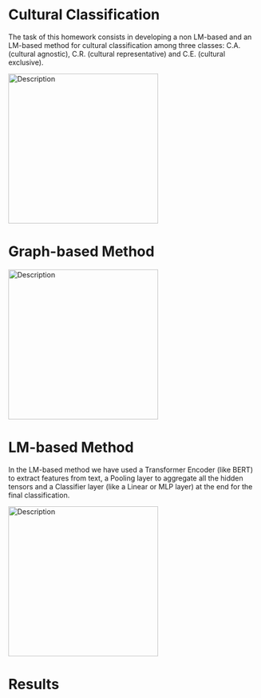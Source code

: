 # Cultural Classification
The task of this homework consists in developing a non LM-based and an LM-based method for cultural classification among three classes: C.A. (cultural agnostic), C.R. (cultural representative) and C.E. (cultural exclusive). 

<img src="./images/image_1.jpg" alt="Description" width="300" height = "300" />

# Graph-based Method


<img src="./images/image_2.jpg" alt="Description" width="300" height = "300" />

# LM-based Method
In the LM-based method we have used a Transformer Encoder (like BERT) to extract features from text, a Pooling layer to aggregate all the hidden tensors and a Classifier layer (like a Linear or MLP layer) at the end for the final classification.

<img src="./images/image_3.jpg" alt="Description" width="300" height = "300" />

# Results
